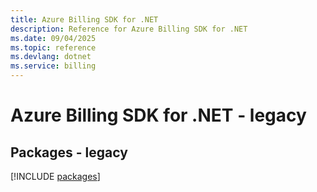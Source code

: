 ```yaml
---
title: Azure Billing SDK for .NET
description: Reference for Azure Billing SDK for .NET
ms.date: 09/04/2025
ms.topic: reference
ms.devlang: dotnet
ms.service: billing
---
```

# Azure Billing SDK for .NET - legacy
## Packages - legacy
[!INCLUDE [packages](billing-index.md)]